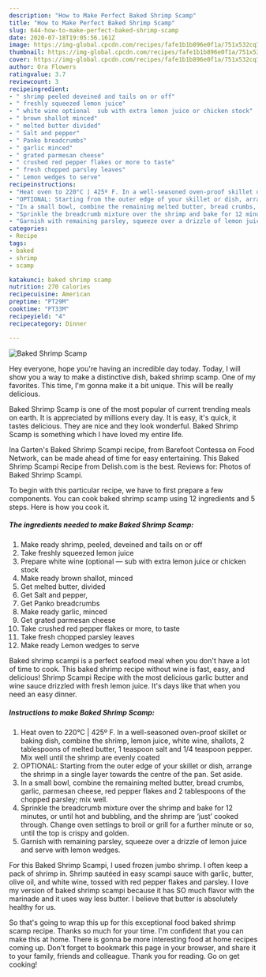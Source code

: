 ```yaml
---
description: "How to Make Perfect Baked Shrimp Scamp"
title: "How to Make Perfect Baked Shrimp Scamp"
slug: 644-how-to-make-perfect-baked-shrimp-scamp
date: 2020-07-18T19:05:56.161Z
image: https://img-global.cpcdn.com/recipes/fafe1b1b896e0f1a/751x532cq70/baked-shrimp-scamp-recipe-main-photo.jpg
thumbnail: https://img-global.cpcdn.com/recipes/fafe1b1b896e0f1a/751x532cq70/baked-shrimp-scamp-recipe-main-photo.jpg
cover: https://img-global.cpcdn.com/recipes/fafe1b1b896e0f1a/751x532cq70/baked-shrimp-scamp-recipe-main-photo.jpg
author: Ora Flowers
ratingvalue: 3.7
reviewcount: 3
recipeingredient:
- " shrimp peeled deveined and tails on or off"
- " freshly squeezed lemon juice"
- " white wine optional  sub with extra lemon juice or chicken stock"
- " brown shallot minced"
- " melted butter divided"
- " Salt and pepper"
- " Panko breadcrumbs"
- " garlic minced"
- " grated parmesan cheese"
- " crushed red pepper flakes or more to taste"
- " fresh chopped parsley leaves"
- " Lemon wedges to serve"
recipeinstructions:
- "Heat oven to 220°C | 425º F. In a well-seasoned oven-proof skillet or baking dish, combine the shrimp, lemon juice, white wine, shallots, 2 tablespoons of melted butter, 1 teaspoon salt and 1/4 teaspoon pepper. Mix well until the shrimp are evenly coated"
- "OPTIONAL: Starting from the outer edge of your skillet or dish, arrange the shrimp in a single layer towards the centre of the pan. Set aside."
- "In a small bowl, combine the remaining melted butter, bread crumbs, garlic, parmesan cheese, red pepper flakes and 2 tablespoons of the chopped parsley; mix well."
- "Sprinkle the breadcrumb mixture over the shrimp and bake for 12 minutes, or until hot and bubbling, and the shrimp are ‘just’ cooked through. Change oven settings to broil or grill for a further minute or so, until the top is crispy and golden."
- "Garnish with remaining parsley, squeeze over a drizzle of lemon juice and serve with lemon wedges."
categories:
- Recipe
tags:
- baked
- shrimp
- scamp

katakunci: baked shrimp scamp 
nutrition: 270 calories
recipecuisine: American
preptime: "PT29M"
cooktime: "PT33M"
recipeyield: "4"
recipecategory: Dinner

---
```



![Baked Shrimp Scamp](https://img-global.cpcdn.com/recipes/fafe1b1b896e0f1a/751x532cq70/baked-shrimp-scamp-recipe-main-photo.jpg)

Hey everyone, hope you're having an incredible day today. Today, I will show you a way to make a distinctive dish, baked shrimp scamp. One of my favorites. This time, I'm gonna make it a bit unique. This will be really delicious.

Baked Shrimp Scamp is one of the most popular of current trending meals on earth. It is appreciated by millions every day. It is easy, it's quick, it tastes delicious. They are nice and they look wonderful. Baked Shrimp Scamp is something which I have loved my entire life.

Ina Garten&#39;s Baked Shrimp Scampi recipe, from Barefoot Contessa on Food Network, can be made ahead of time for easy entertaining. This Baked Shrimp Scampi Recipe from Delish.com is the best. Reviews for: Photos of Baked Shrimp Scampi.


To begin with this particular recipe, we have to first prepare a few components. You can cook baked shrimp scamp using 12 ingredients and 5 steps. Here is how you cook it.

<!--inarticleads1-->

##### The ingredients needed to make Baked Shrimp Scamp:

1. Make ready  shrimp, peeled, deveined and tails on or off
1. Take  freshly squeezed lemon juice
1. Prepare  white wine (optional — sub with extra lemon juice or chicken stock
1. Make ready  brown shallot, minced
1. Get  melted butter, divided
1. Get  Salt and pepper,
1. Get  Panko breadcrumbs
1. Make ready  garlic, minced
1. Get  grated parmesan cheese
1. Take  crushed red pepper flakes or more, to taste
1. Take  fresh chopped parsley leaves
1. Make ready  Lemon wedges to serve


Baked shrimp scampi is a perfect seafood meal when you don&#39;t have a lot of time to cook. This baked shrimp recipe without wine is fast, easy, and delicious! Shrimp Scampi Recipe with the most delicious garlic butter and wine sauce drizzled with fresh lemon juice. It&#39;s days like that when you need an easy dinner. 

<!--inarticleads2-->

##### Instructions to make Baked Shrimp Scamp:

1. Heat oven to 220°C | 425º F. In a well-seasoned oven-proof skillet or baking dish, combine the shrimp, lemon juice, white wine, shallots, 2 tablespoons of melted butter, 1 teaspoon salt and 1/4 teaspoon pepper. Mix well until the shrimp are evenly coated
1. OPTIONAL: Starting from the outer edge of your skillet or dish, arrange the shrimp in a single layer towards the centre of the pan. Set aside.
1. In a small bowl, combine the remaining melted butter, bread crumbs, garlic, parmesan cheese, red pepper flakes and 2 tablespoons of the chopped parsley; mix well.
1. Sprinkle the breadcrumb mixture over the shrimp and bake for 12 minutes, or until hot and bubbling, and the shrimp are ‘just’ cooked through. Change oven settings to broil or grill for a further minute or so, until the top is crispy and golden.
1. Garnish with remaining parsley, squeeze over a drizzle of lemon juice and serve with lemon wedges.


For this Baked Shrimp Scampi, I used frozen jumbo shrimp. I often keep a pack of shrimp in. Shrimp sautéed in easy scampi sauce with garlic, butter, olive oil, and white wine, tossed with red pepper flakes and parsley. I love my version of baked shrimp scampi because it has SO much flavor with the marinade and it uses way less butter. I believe that butter is absolutely healthy for us. 

So that's going to wrap this up for this exceptional food baked shrimp scamp recipe. Thanks so much for your time. I'm confident that you can make this at home. There is gonna be more interesting food at home recipes coming up. Don't forget to bookmark this page in your browser, and share it to your family, friends and colleague. Thank you for reading. Go on get cooking!
